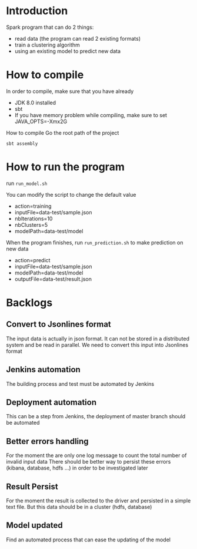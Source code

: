 # Introduction
Spark program that can do 2 things:
 * read data (the program can read 2 existing formats)
 * train a clustering algorithm
 * using an existing model to predict new data
 
# How to compile
In order to compile, make sure that you have already 
* JDK 8.0 installed
* sbt 
* If you have memory problem while compiling, make sure to set JAVA_OPTS=-Xmx2G

How to compile
Go the root path of the project
```
sbt assembly
```

# How to run the program

run `run_model.sh`

You can modify the script to change the default value

* action=training 
* inputFile=data-test/sample.json
* nbIterations=10 
* nbClusters=5 
* modelPath=data-test/model

When the program finishes, run `run_prediction.sh` to make prediction on new data

* action=predict 
* inputFile=data-test/sample.json 
* modelPath=data-test/model 
* outputFile=data-test/result.json 

# Backlogs

## Convert to Jsonlines format
The input data is actually in json format. It can not be stored in a distributed system and be read in parallel. We need to convert this input into Jsonlines format

## Jenkins automation
The building process and test must be automated by Jenkins

## Deployment automation
This can be a step from Jenkins, the deployment of master branch should be automated

## Better errors handling
For the moment the are only one log message to count the total number of invalid input data
There should be better way to persist these errors (kibana, database, hdfs ...) in order to be investigated later

## Result Persist
For the moment the result is collected to the driver and persisted in a simple text file. But this data should
be in a cluster (hdfs, database)

## Model updated
Find an automated process that can ease the updating of the model

